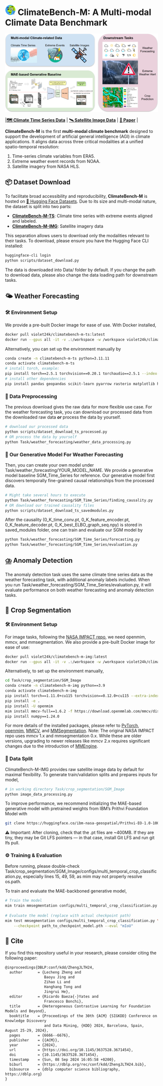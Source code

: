 # <img src="assets/emoji.png" alt="emoji" width="35"> ClimateBench-M: A Multi-modal Climate Data Benchmark 

<img src="assets\climatebench-m-overview.png">

|[**🗺️ Climate Time Series Data**](https://huggingface.co/datasets/Violet24K/ClimateBench-M-TS) | [**🛰️ Satellite Image Data**](https://huggingface.co/datasets/Violet24K/ClimateBench-M-IMG) | [**📖 Paper**](https://arxiv.org/abs/2404.00225) |

**ClimateBench-M** is the first **multi-modal climate benchmark** designed to support the development of artificial general intelligence (AGI) in climate applications. It aligns data across three critical modalities at a unified spatio-temporal resolution:

1. Time-series climate variables from ERA5.
2. Extreme weather event records from NOAA.
3. Satellite imagery from NASA HLS.



## 📦 Dataset Download
To facilitate broad accessibility and reproducibility, **ClimateBench-M** is hosted on [🤗 Hugging Face Datasets](https://huggingface.co/docs/datasets/index). Due to its size and multi-modal nature, the dataset is split into two parts:

- [**ClimateBench-M-TS**](https://huggingface.co/datasets/Violet24K/ClimateBench-M-TS): Climate time series with extreme events aligned and labeled.
- [**ClimateBench-M-IMG**](https://huggingface.co/datasets/Violet24K/ClimateBench-M-IMG): Satellite imagery data

This separation allows users to download only the modalities relevant to their tasks. To download, please ensure you have the Hugging Face CLI installed:

```sh
huggingface-cli login
python scripts/dataset_download.py
```

The data is downloaded into Data/ folder by default. If you change the path to download data, please also change the data loading path for downstream tasks.


## 🌤️ Weather Forecasting
### 🛠 Environment Setup
We provide a pre-built Docker image for ease of use. With Docker installed,
```sh
docker pull violet24k/climatebench-m-ts:latest
docker run --gpus all -it -v .:/workspace -w /workspace violet24k/climatebench-m-ts:latest bash
```
Alternatively, you can set up the environment manually by
```sh
conda create -n climatebench-m-ts python=3.11.11
conda activate climatebench-m-ts
# install torch, example:
pip install torch==2.5.1 torchvision==0.20.1 torchaudio==2.5.1 --index-url https://download.pytorch.org/whl/cu121
# install other dependencies
pip install pandas geopandas scikit-learn pyarrow rasterio matplotlib huggingface_hub
```

### 🧹 Data Preprocessing
The previous download gives the raw data for more flexible use case. For the weather forecasting task, you can download our processed data from the downloaded raw data ***or*** process the data by yourself.
```sh
# download our processed data
python scripts/dataset_download_ts_processed.py
# OR process the data by yourself
python Task/weather_forecasting/weather_data_processing.py
```

### 🔮 Our Generative Model For Weather Forecasting
Then, you can create your own model under Task/weather_forecasting/YOUR_MODEL_NAME. We provide a generative model baseline SGM_Time_Series for reference. Our generative model first discovers temporally fine-grained causal relationships from the processed data.
```sh
# Might take several hours to execute
python Task/weather_forecasting/SGM_Time_Series/finding_causality.py
# OR download our trained causality files
python scripts/dataset_download_ts_savedmodules.py
```
After the causality (0_K_time_conv.pt, 0_K_feature_encoder.pt, 0_K_feature_decoder.pt, 0_K_best_ELBO_graph_seq.npy) is stored in saved_modules folder, one can train and evaluate our SGM model by
```sh
python Task/weather_forecasting/SGM_Time_Series/forecasting.py
python Task/weather_forecasting/SGM_Time_Series/evaluation.py
```

## ⛈️ Anomaly Detection
The anomaly detection task uses the same climate time series data as the weather forecasting task, with additional anomaly labels included. When you run Task/weather_forecasting/SGM_Time_Series/evaluation.py, it will evaluate performance on both weather forecasting and anomaly detection tasks.


## 🌾 Crop Segmentation
### 🛠 Environment Setup
For image tasks, following the [NASA IMPACT repo](https://github.com/NASA-IMPACT/hls-foundation-os/), we need openmim, mmcv, and mmsegmentation.
We also provide a pre-built Docker image for ease of use:
```sh
docker pull violet24k/climatebench-m-img:latest
docker run --gpus all -it -v .:/workspace -w /workspace violet24k/climatebench-m-img:latest bash
```
Alternatively, to set up the environment manually,
```sh
cd Task/crop_segmentation/SGM_Image
conda create -n climatebench-m-img python==3.9
conda activate climatebench-m-img
pip install torch==1.11.0+cu115 torchvision==0.12.0+cu115 --extra-index-url https://download.pytorch.org/whl/cu115
pip install -e .
pip install -U openmim
mim install mmcv-full==1.6.2 -f https://download.openmmlab.com/mmcv/dist/cu115/torch1.11.0/index.html
pip install numpy==1.24.0
```
For more details of the installed packages, please refer to [PyTorch](https://pytorch.org/get-started/locally/), [openmim](https://openmim.readthedocs.io/en/latest/installation.html), [MMCV](https://mmcv.readthedocs.io/en/latest/get_started/installation.html), and [MMSegmentation](https://mmsegmentation.readthedocs.io/en/latest/). Note: The original NASA IMPACT repo uses mmcv 1.x and mmsegmentation 0.x. While these are older versions, upgrading to newer releases like mmcv 2.x requires significant changes due to the introduction of [MMEngine](https://mmengine.readthedocs.io/en/latest/).

### 📂 Data Split
ClimateBench-M-IMG provides raw satellite image data by default for maximal flexibility. To generate train/validation splits and prepares inputs for model,
```sh
# in working directory Task/crop_segmentation/SGM_Image
python image_data_processing.py
```
To improve performance, we recommend initializing the MAE-based generative model with pretrained weights from IBM’s Prithvi Foundation Model with
```sh
git clone https://huggingface.co/ibm-nasa-geospatial/Prithvi-EO-1.0-100M
```
⚠️ Important: After cloning, check that the .pt files are ~400MB. If they are tiny, they may be Git LFS pointers — in that case, install Git LFS and run git lfs pull.


### ⚙️ Training & Evaluation
Before running, please double-check Task/crop_segmentation/SGM_Image/configs/multi_temporal_crop_classification.py, especially lines 15, 49, 59, as mim may not properly resolve os.path.

To train and evaluate the MAE-backboned generative model,
```sh
# Train the model
mim train mmsegmentation configs/multi_temporal_crop_classification.py

# Evaluate the model (replace with actual checkpoint path)
mim test mmsegmentation configs/multi_temporal_crop_classification.py \
    --checkpoint path_to_checkpoint_model.pth --eval "mIoU"
```

## 📖 Cite
If you find this repository useful in your research, please consider citing the following paper:
```
@inproceedings{DBLP:conf/kdd/ZhengJLTH24,
  author       = {Lecheng Zheng and
                  Baoyu Jing and
                  Zihao Li and
                  Hanghang Tong and
                  Jingrui He},
  editor       = {Ricardo Baeza{-}Yates and
                  Francesco Bonchi},
  title        = {Heterogeneous Contrastive Learning for Foundation Models and Beyond},
  booktitle    = {Proceedings of the 30th {ACM} {SIGKDD} Conference on Knowledge Discovery
                  and Data Mining, {KDD} 2024, Barcelona, Spain, August 25-29, 2024},
  pages        = {6666--6676},
  publisher    = {{ACM}},
  year         = {2024},
  url          = {https://doi.org/10.1145/3637528.3671454},
  doi          = {10.1145/3637528.3671454},
  timestamp    = {Sun, 08 Sep 2024 16:05:58 +0200},
  biburl       = {https://dblp.org/rec/conf/kdd/ZhengJLTH24.bib},
  bibsource    = {dblp computer science bibliography, https://dblp.org}
}
```